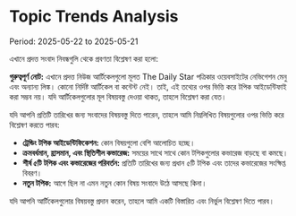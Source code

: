 # Topic Trends Analysis

Period: 2025-05-22 to 2025-05-21

এখানে প্রদত্ত সংবাদ নিবন্ধগুলি থেকে প্রবণতা বিশ্লেষণ করা হলো:

**গুরুত্বপূর্ণ নোট:** এখানে প্রদত্ত নিউজ আর্টিকেলগুলো মূলত The Daily Star পত্রিকার ওয়েবসাইটের নেভিগেশন মেনু এবং অন্যান্য লিঙ্ক। কোনো নির্দিষ্ট আর্টিকেল বা কন্টেন্ট নেই। তাই, এই তথ্যের ওপর ভিত্তি করে টপিক আইডেন্টিফাই করা সম্ভব নয়। যদি আর্টিকেলগুলোর মূল বিষয়বস্তু দেওয়া থাকত, তাহলে বিশ্লেষণ করা যেত।

যদি আপনি প্রতিটি তারিখের জন্য সংবাদের বিষয়বস্তু দিতে পারেন, তাহলে আমি নিম্নলিখিত বিষয়গুলোর ওপর ভিত্তি করে বিশ্লেষণ করতে পারব:

*   **ট্রেন্ডিং টপিক আইডেন্টিফিকেশন:** কোন বিষয়গুলো বেশি আলোচিত হচ্ছে।
*   **ক্রমবর্ধমান, হ্রাসমান, এবং স্থিতিশীল কভারেজ:** সময়ের সাথে সাথে কোন টপিকগুলোর কভারেজ বাড়ছে বা কমছে।
*   **শীর্ষ ৫টি টপিক এবং কভারেজের পরিবর্তন:** প্রতিটি তারিখের জন্য প্রধান ৫টি টপিক এবং তাদের কভারেজের সংক্ষিপ্ত বিবরণ।
*   **নতুন টপিক:** আগে ছিল না এমন নতুন কোন বিষয় সংবাদে উঠে আসছে কিনা।

যদি আপনি আর্টিকেলগুলোর বিষয়বস্তু প্রদান করেন, তাহলে আমি একটি বিস্তারিত এবং নির্ভুল বিশ্লেষণ দিতে পারব।
